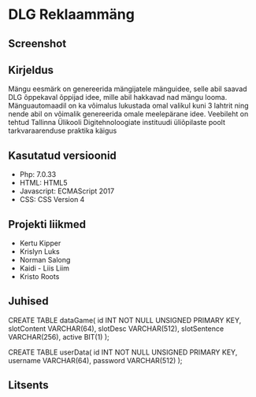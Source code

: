 # DLG Reklaammäng

## Screenshot

## Kirjeldus
Mängu eesmärk on genereerida mängijatele mänguidee, selle abil saavad DLG õppekaval õppijad idee, mille abil
hakkavad nad mängu looma. Mänguautomaadil on ka võimalus lukustada omal valikul kuni 3 lahtrit ning nende abil on
võimalik genereerida omale meelepärane idee.
Veebileht on tehtud Tallinna Ülikooli Digitehnoloogiate instituudi üliõpilaste poolt tarkvaraarenduse praktika käigus

## Kasutatud versioonid
- Php: 7.0.33
- HTML: HTML5
- Javascript: ECMAScript 2017
- CSS: CSS Version 4

## Projekti liikmed
- Kertu Kipper
- Krislyn Luks
- Norman Salong
- Kaidi - Liis Liim
- Kristo Roots

## Juhised

CREATE TABLE dataGame(
id INT NOT NULL UNSIGNED PRIMARY KEY,
slotContent VARCHAR(64),
slotDesc VARCHAR(512),
slotSentence VARCHAR(256),
active BIT(1)
);

CREATE TABLE userData(
id INT NOT NULL UNSIGNED PRIMARY KEY,
username VARCHAR(64),
password VARCHAR(512)
);

## Litsents
